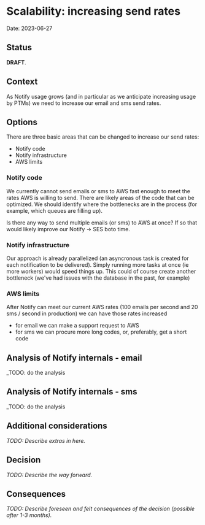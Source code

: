 # Scalability: increasing send rates

Date: 2023-06-27

## Status

**DRAFT**.

## Context

As Notify usage grows (and in particular as we anticipate increasing usage by PTMs) we need to increase our email and sms send rates.

## Options

There are three basic areas that can be changed to increase our send rates:
- Notify code
- Notify infrastructure
- AWS limits

### Notify code

We currently cannot send emails or sms to AWS fast enough to meet the rates AWS is willing to send. There are likely areas of the code that can be optimized. We should identify where the bottlenecks are in the process (for example, which queues are filling up).

Is there any way to send multiple emails (or sms) to AWS at once? If so that would likely improve our Notify -> SES boto time.

### Notify infrastructure

Our approach is already parallelized (an asyncronous task is created for each notification to be delivered). Simply running more tasks at once (ie more workers) would speed things up. This could of course create another bottleneck (we've had issues with the database in the past, for example)

### AWS limits

After Notify can meet our current AWS rates (100 emails per second and 20 sms / second in production) we can have those rates increased
- for email we can make a support request to AWS
- for sms we can procure more long codes, or, preferably, get a short code

## Analysis of Notify internals - email

_TODO: do the analysis

## Analysis of Notify internals - sms

_TODO: do the analysis

## Additional considerations

_TODO: Describe extras in here._

## Decision

_TODO: Describe the way forward._

## Consequences

_TODO: Describe foreseen and felt consequences of the decision (possible after 1-3 months)._
